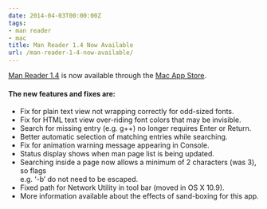 ```yaml
---
date: 2014-04-03T00:00:00Z
tags:
- man reader
- mac
title: Man Reader 1.4 Now Available
url: /man-reader-1-4-now-available/
---
```


[Man Reader 1.4][1] is now available through the [Mac App Store][2].

#### The new features and fixes are:

* Fix for plain text view not wrapping correctly for odd-sized fonts.
* Fix for HTML text view over-riding font colors that may be invisible.
* Search for missing entry (e.g. g++) no longer requires Enter or Return.
* Better automatic selection of matching entries while searching.
* Fix for animation warning message appearing in Console.
* Status display shows when man page list is being updated.
* Searching inside a page now allows a minimum of 2 characters (was 3), so
  flags\
  e.g. ‘-b’ do not need to be escaped.
* Fixed path for Network Utility in tool bar (moved in OS X 10.9).
* More information available about the effects of sand-boxing for this app.

[1]: /manreader/
[2]: http://itunes.apple.com/app/man-reader/id522583774?mt=12
[3]: #
[4]: #
[5]: /manreader-sandbox/
[6]: /man-reader-no-sb/
